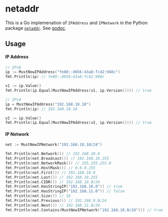 # netaddr

This is a Go implemenation of `IPAddress` and `IPNetwork` in the Python package [`netaddr`](https://pypi.org/project/netaddr/). See [godoc](https://godoc.org/github.com/xgfone/netaddr).

## Usage

#### IP Address

```go
// IPv6
ip := MustNewIPAddress("fe80::d656:43a8:fc42:948c")
fmt.Println(ip) // fe80::d656:43a8:fc42:948c

v1 := ip.Value()
fmt.Println(ip.Equal(MustNewIPAddress(v1, ip.Version()))) // true

// IPv4
ip = MustNewIPAddress("192.168.10.10")
fmt.Println(ip) // 192.168.10.10

v2 := ip.Value()
fmt.Println(ip.Equal(MustNewIPAddress(v2, ip.Version()))) // true
```

#### IP Network

```go
net := MustNewIPNetwork("192.168.10.10/24")

fmt.Println(net.Network()) // 192.168.10.0
fmt.Println(net.Broadcast()) // 192.168.10.255
fmt.Println(net.NetworkMask()) // 255.255.255.0
fmt.Println(net.HostMask()) // 0.0.0.255
fmt.Println(net.First()) // 192.168.10.0
fmt.Println(net.Last()) // 192.168.10.255
fmt.Println(net.CIDR()) // 192.168.10.0/24
fmt.Println(net.HasStringIP("192.168.10.0")) // true
fmt.Println(net.HasStringIP("192.168.11.0")) // false
fmt.Println(net.Size()) // 16
fmt.Println(net.Previous()) // 192.168.9.0/24
fmt.Println(net.Next()) // 192.168.11.0/24
fmt.Println(net.Contains(MustNewIPNetwork("192.168.10.0/28"))) // true
```
